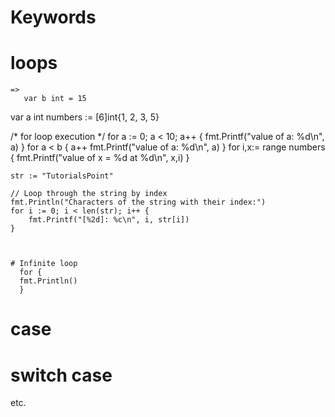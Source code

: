 # Keywords
# loops  
    =>
       var b int = 15
   var a int
   numbers := [6]int{1, 2, 3, 5} 

   /* for loop execution */
   for a := 0; a < 10; a++ {
      fmt.Printf("value of a: %d\n", a)
   }
   for a < b {
      a++
      fmt.Printf("value of a: %d\n", a)
   }
   for i,x:= range numbers {
      fmt.Printf("value of x = %d at %d\n", x,i)
   } 

    str := "TutorialsPoint"

    // Loop through the string by index
    fmt.Println("Characters of the string with their index:")
    for i := 0; i < len(str); i++ {
        fmt.Printf("[%2d]: %c\n", i, str[i])
    }



    # Infinite loop 
      for {
      fmt.Println()
      }
# case
# switch case 
etc.
